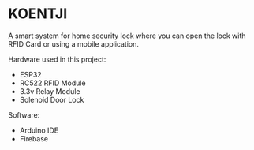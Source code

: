 # KOENTJI
A smart system for home security lock where you can open the lock with RFID Card or using a mobile application.

Hardware used in this project:
- ESP32
- RC522 RFID Module
- 3.3v Relay Module
- Solenoid Door Lock

Software:
- Arduino IDE
- Firebase
